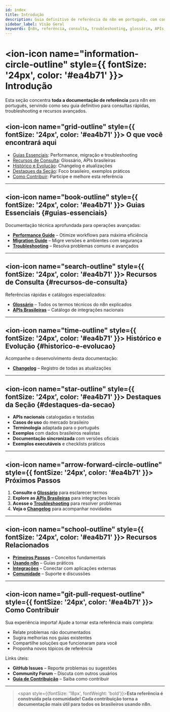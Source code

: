 ```yaml
---
id: index
title: Introdução
description: Guia definitivo de referência do n8n em português, com consultas rápidas, troubleshooting e recursos avançados.
sidebar_label: Visão Geral
keywords: [n8n, referência, consulta, troubleshooting, glossário, APIs, performance]
---
```


# <ion-icon name="information-circle-outline" style={{ fontSize: '24px', color: '#ea4b71' }}></ion-icon> Introdução

Esta seção concentra **toda a documentação de referência** para n8n em português, servindo como seu guia definitivo para consultas rápidas, troubleshooting e recursos avançados.

## <ion-icon name="grid-outline" style={{ fontSize: '24px', color: '#ea4b71' }}></ion-icon> O que você encontrará aqui

- [Guias Essenciais](#guias-essenciais): Performance, migração e troubleshooting
- [Recursos de Consulta](#recursos-de-consulta): Glossário, APIs brasileiras
- [Histórico e Evolução](#historico-e-evolucao): Changelog e atualizações
- [Destaques da Seção](#destaques-da-secao): Foco brasileiro, exemplos práticos
- [Como Contribuir](#como-contribuir): Participe e melhore esta referência

---

## <ion-icon name="book-outline" style={{ fontSize: '24px', color: '#ea4b71' }}></ion-icon> Guias Essenciais {#guias-essenciais}

Documentação técnica aprofundada para operações avançadas:

- **[Performance Guide](guias/performance-guide)** – Otimize workflows para máxima eficiência
- **[Migration Guide](guias/migration-guide)** – Migre versões e ambientes com segurança
- **[Troubleshooting](guias/troubleshooting)** – Resolva problemas comuns e avançados

---

## <ion-icon name="search-outline" style={{ fontSize: '24px', color: '#ea4b71' }}></ion-icon> Recursos de Consulta {#recursos-de-consulta}

Referências rápidas e catálogos especializados:

- **[Glossário](recursos/glossario)** – Todos os termos técnicos do n8n explicados
- **[APIs Brasileiras](recursos/apis-brasileiras)** – Catálogo de integrações nacionais

---

## <ion-icon name="time-outline" style={{ fontSize: '24px', color: '#ea4b71' }}></ion-icon> Histórico e Evolução {#historico-e-evolucao}

Acompanhe o desenvolvimento desta documentação:

- **[Changelog](historico/changelog)** – Registro de todas as atualizações

---

## <ion-icon name="star-outline" style={{ fontSize: '24px', color: '#ea4b71' }}></ion-icon> Destaques da Seção {#destaques-da-secao}

- **APIs nacionais** catalogadas e testadas
- **Casos de uso** do mercado brasileiro
- **Terminologia** adaptada para o português
- **Exemplos** com dados brasileiros realistas
- **Documentação sincronizada** com versões oficiais
- **Exemplos executáveis** e checklists práticos

---

## <ion-icon name="arrow-forward-circle-outline" style={{ fontSize: '24px', color: '#ea4b71' }}></ion-icon> Próximos Passos

1. **Consulte o [Glossário](recursos/glossario)** para esclarecer termos
2. **Explore as [APIs Brasileiras](recursos/apis-brasileiras)** para integrações locais
3. **Acesse o [Troubleshooting](guias/troubleshooting)** para resolver problemas
4. **Veja o [Changelog](historico/changelog)** para acompanhar novidades

---

## <ion-icon name="school-outline" style={{ fontSize: '24px', color: '#ea4b71' }}></ion-icon> Recursos Relacionados

- **[Primeiros Passos](../primeiros-passos/guia-instalacao)** – Conceitos fundamentais
- **[Usando n8n](../usando-n8n)** – Guias práticos
- **[Integrações](../integracoes)** – Conectar com aplicações externas
- **[Comunidade](../comunidade)** – Suporte e discussões

---

## <ion-icon name="git-pull-request-outline" style={{ fontSize: '24px', color: '#ea4b71' }}></ion-icon> Como Contribuir

Sua experiência importa! Ajude a tornar esta referência mais completa:

- Relate problemas não documentados
- Sugira melhorias nos guias existentes
- Compartilhe soluções que funcionaram para você
- Proponha novos tópicos de referência

Links úteis:
- **GitHub Issues** – Reporte problemas ou sugestões
- **Community Forum** – Discuta com outros usuários
- **[Guia de Contribuição](../contribuir/index.md)** – Saiba como contribuir

---

> <span style={{fontSize: '18px', fontWeight: 'bold'}}>**Esta referência é construída pela comunidade! Cada contribuição torna a documentação mais útil para todos os brasileiros usando n8n.**</span>
